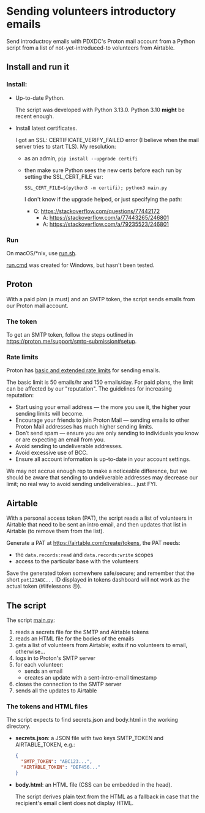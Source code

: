 # Sending volunteers introductory emails

Send introductroy emails with PDXDC's Proton mail account from a Python script from a list of not-yet-introduced-to volunteers from Airtable.

## Install and run it

### Install:

- Up-to-date Python.

  The script was developed with Python 3.13.0. Python 3.10 **might** be recent enough.

- Install latest certificates.

  I got an SSL: CERTIFICATE_VERIFY_FAILED error (I believe when the mail server tries to start TLS). My resolution:

  - as an admin, `pip install --upgrade certifi`
  - then make sure Python sees the new certs before each run by setting the SSL_CERT_FILE var:

    ```shell
    SSL_CERT_FILE=$(python3 -m certifi); python3 main.py
    ```

    I don't know if the upgrade helped, or just specifying the path:

    - Q: https://stackoverflow.com/questions/77442172
      - A: https://stackoverflow.com/a/77443265/246801
      - A: https://stackoverflow.com/a/79235523/246801

### Run

On macOS/\*nix, use [run.sh](./run.sh).

[run.cmd](./run.cmd) was created for Windows, but hasn't been tested.

## Proton

With a paid plan (a must) and an SMTP token, the script sends emails from our Proton mail account.

### The token

To get an SMTP token, follow the steps outlined in <https://proton.me/support/smtp-submission#setup>.

### Rate limits

Proton has [basic and extended rate limits](https://proton.me/support/email-sending-limits) for sending emails.

The basic limit is 50 emails/hr and 150 emails/day. For paid plans, the limit can be affected by our "reputation". The guidelines for increasing reputation:

- Start using your email address — the more you use it, the higher your sending limits will become.
- Encourage your friends to join Proton Mail — sending emails to other Proton Mail addresses has much higher sending limits.
- Don’t send spam — ensure you are only sending to individuals you know or are expecting an email from you.
- Avoid sending to undeliverable addresses.
- Avoid excessive use of BCC.
- Ensure all account information is up-to-date in your account settings.

We may not accrue enough rep to make a noticeable difference, but we should be aware that sending to undeliverable addresses may decrease our limit; no real way to avoid sending undeliverables... just FYI.

## Airtable

With a personal access token (PAT), the script reads a list of volunteers in Airtable that need to be sent an intro email, and then updates that list in Airtable (to remove them from the list).

Generate a PAT at <https://airtable.com/create/tokens>, the PAT needs:

- the `data.records:read` and `data.records:write` scopes
- access to the particular base with the volunteers

Save the generated token somewhere safe/secure; and remember that the short `pat123ABC...` ID displayed in tokens dashboard will not work as the actual token (#lifelessons 😖).

## The script

The script [main.py](./main.py):

1. reads a secrets file for the SMTP and Airtable tokens
1. reads an HTML file for the bodies of the emails
1. gets a list of volunteers from Airtable; exits if no volunteers to email, otherwise...
1. logs in to Proton's SMTP server
1. for each volunteer:
   - sends an email
   - creates an update with a sent-intro-email timestamp
1. closes the connection to the SMTP server
1. sends all the updates to Airtable

### The tokens and HTML files

The script expects to find secrets.json and body.html in the working directory.

- **secrets.json**: a JSON file with two keys SMTP_TOKEN and AIRTABLE_TOKEN, e.g.:

  ```json
  {
    "SMTP_TOKEN": "ABC123...",
    "AIRTABLE_TOKEN": "DEF456..."
  }
  ```

- **body.html**: an HTML file (CSS can be embedded in the head).

  The script derives plain text from the HTML as a fallback in case that the recipient's email client does not display HTML.
